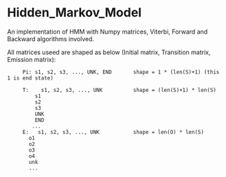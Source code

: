 # Hidden_Markov_Model
An implementation of HMM with Numpy matrices, Viterbi, Forward and Backward algorithms involved.

All matrices useed are shaped as below (Initial matrix, Transition matrix, Emission matrix):


         Pi: s1, s2, s3, ..., UNK, END       shape = 1 * (len(S)+1) (this 1 is end state)

         T:    s1, s2, s3, ..., UNK          shape = (len(S)+1) * len(S)
             s1
             s2
             s3
             UNK
             END
            ...
         E:   s1, s2, s3, ..., UNK           shape = len(O) * len(S)
           o1
           o2
           o3
           o4
           unk
           ...
